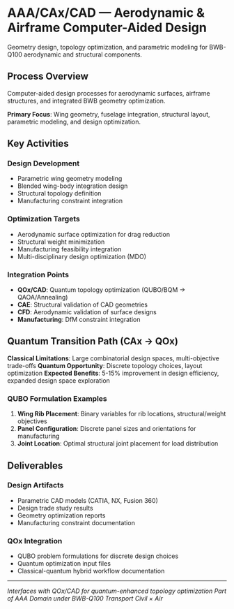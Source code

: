 # AAA/CAx/CAD — Aerodynamic & Airframe Computer-Aided Design

Geometry design, topology optimization, and parametric modeling for BWB-Q100 aerodynamic and structural components.

## Process Overview

Computer-aided design processes for aerodynamic surfaces, airframe structures, and integrated BWB geometry optimization.

**Primary Focus**: Wing geometry, fuselage integration, structural layout, parametric modeling, and design optimization.

## Key Activities

### Design Development
- Parametric wing geometry modeling
- Blended wing-body integration design
- Structural topology definition
- Manufacturing constraint integration

### Optimization Targets
- Aerodynamic surface optimization for drag reduction
- Structural weight minimization
- Manufacturing feasibility integration
- Multi-disciplinary design optimization (MDO)

### Integration Points
- **QOx/CAD**: Quantum topology optimization (QUBO/BQM → QAOA/Annealing)
- **CAE**: Structural validation of CAD geometries
- **CFD**: Aerodynamic validation of surface designs
- **Manufacturing**: DfM constraint integration

## Quantum Transition Path (CAx → QOx)

**Classical Limitations**: Large combinatorial design spaces, multi-objective trade-offs
**Quantum Opportunity**: Discrete topology choices, layout optimization
**Expected Benefits**: 5-15% improvement in design efficiency, expanded design space exploration

### QUBO Formulation Examples
1. **Wing Rib Placement**: Binary variables for rib locations, structural/weight objectives
2. **Panel Configuration**: Discrete panel sizes and orientations for manufacturing
3. **Joint Location**: Optimal structural joint placement for load distribution

## Deliverables

### Design Artifacts
- Parametric CAD models (CATIA, NX, Fusion 360)
- Design trade study results
- Geometry optimization reports
- Manufacturing constraint documentation

### QOx Integration
- QUBO problem formulations for discrete design choices
- Quantum optimization input files
- Classical-quantum hybrid workflow documentation

---

*Interfaces with QOx/CAD for quantum-enhanced topology optimization*
*Part of AAA Domain under BWB-Q100 Transport Civil × Air*